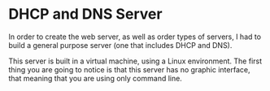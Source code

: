 # DHCP and DNS Server
In order to create the web server, as well as order types of servers, I had to build a general purpose server (one that includes DHCP and DNS).

This server is built in a virtual machine, using a Linux environment. The first thing you are going to notice is that this server has no graphic interface, that meaning that you are using only command line.
